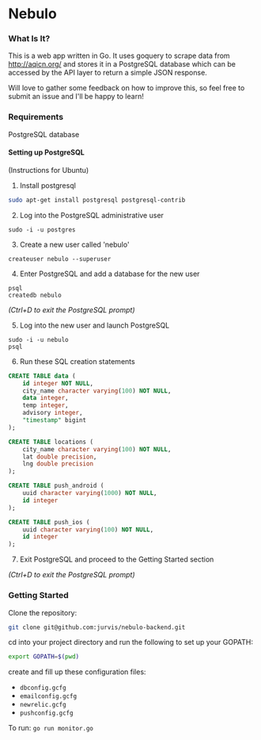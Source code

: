 Nebulo
======
### What Is It?
This is a web app written in Go. It uses goquery to scrape data from http://aqicn.org/ and stores it in a PostgreSQL database which can be accessed by the API layer to return a simple JSON response.

Will love to gather some feedback on how to improve this, so feel free to submit an issue and I'll be happy to learn!

### Requirements
PostgreSQL database

#### Setting up PostgreSQL
(Instructions for Ubuntu)

1. Install postgresql

  ```bash
  sudo apt-get install postgresql postgresql-contrib
  ```
2. Log into the PostgreSQL administrative user

  ```shell
  sudo -i -u postgres
  ```
3. Create a new user called 'nebulo'

  ```shell
  createuser nebulo --superuser
  ```
4. Enter PostgreSQL and add a database for the new user

  ```shell
  psql
  createdb nebulo
  ```
  *(Ctrl+D to exit the PostgreSQL prompt)*

5. Log into the new user and launch PostgreSQL

  ```shell
  sudo -i -u nebulo
  psql
  ```

6. Run these SQL creation statements

  ```sql
  CREATE TABLE data (
      id integer NOT NULL,
      city_name character varying(100) NOT NULL,
      data integer,
      temp integer,
      advisory integer,
      "timestamp" bigint
  );

  CREATE TABLE locations (
      city_name character varying(100) NOT NULL,
      lat double precision,
      lng double precision
  );

  CREATE TABLE push_android (
      uuid character varying(1000) NOT NULL,
      id integer
  );

  CREATE TABLE push_ios (
      uuid character varying(100) NOT NULL,
      id integer
  );

  ```

7. Exit PostgreSQL and proceed to the Getting Started section

  *(Ctrl+D to exit the PostgreSQL prompt)*

### Getting Started
Clone the repository:

```bash
git clone git@github.com:jurvis/nebulo-backend.git
```

cd into your project directory and run the following to set up your GOPATH:

```bash
export GOPATH=$(pwd)
```

create and fill up these configuration files:
- `dbconfig.gcfg`
- `emailconfig.gcfg`
- `newrelic.gcfg`
- `pushconfig.gcfg`

To run:
` go run monitor.go `
